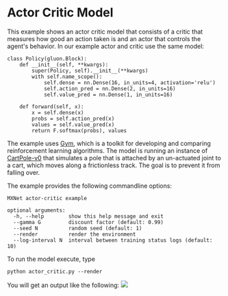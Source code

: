 <!--- Licensed to the Apache Software Foundation (ASF) under one -->
<!--- or more contributor license agreements.  See the NOTICE file -->
<!--- distributed with this work for additional information -->
<!--- regarding copyright ownership.  The ASF licenses this file -->
<!--- to you under the Apache License, Version 2.0 (the -->
<!--- "License"); you may not use this file except in compliance -->
<!--- with the License.  You may obtain a copy of the License at -->

<!---   http://www.apache.org/licenses/LICENSE-2.0 -->

<!--- Unless required by applicable law or agreed to in writing, -->
<!--- software distributed under the License is distributed on an -->
<!--- "AS IS" BASIS, WITHOUT WARRANTIES OR CONDITIONS OF ANY -->
<!--- KIND, either express or implied.  See the License for the -->
<!--- specific language governing permissions and limitations -->
<!--- under the License. -->

# Actor Critic Model

This example shows an actor critic model that consists of a critic that measures how good an action taken is and an actor that controls the agent's behavior. 
In our example actor and critic use the same model:

```
class Policy(gluon.Block):
    def __init__(self, **kwargs):
        super(Policy, self).__init__(**kwargs)
        with self.name_scope():
            self.dense = nn.Dense(16, in_units=4, activation='relu')
            self.action_pred = nn.Dense(2, in_units=16)
            self.value_pred = nn.Dense(1, in_units=16)

    def forward(self, x):
        x = self.dense(x)
        probs = self.action_pred(x)
        values = self.value_pred(x)
        return F.softmax(probs), values
```
The example uses [Gym](https://gym.openai.com/docs/), which is a toolkit for developing and comparing reinforcement learning algorithms. The model is running an instance of [CartPole-v0](https://gym.openai.com/envs/CartPole-v0/) that simulates a pole that is attached by an un-actuated joint to a cart, which moves along a frictionless track. The goal is to prevent it from falling over. 


The example provides the following commandline options:
```
MXNet actor-critic example

optional arguments:
  -h, --help        show this help message and exit
  --gamma G         discount factor (default: 0.99)
  --seed N          random seed (default: 1)
  --render          render the environment
  --log-interval N  interval between training status logs (default: 10)

```

To run the model execute, type 
```
python actor_critic.py --render
```

You will get an output like the following:
![](https://raw.githubusercontent.com/dmlc/web-data/master/mxnet/example/gluon/actor_critic/actor_critic.gif)

